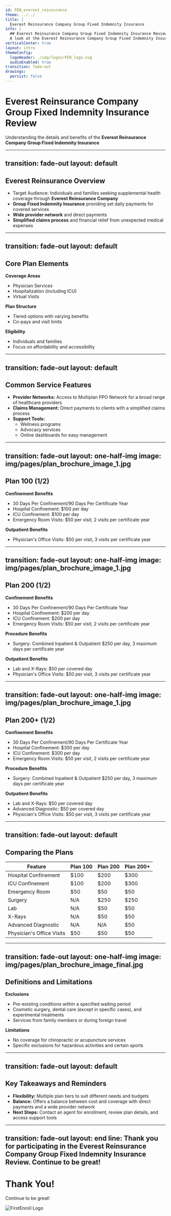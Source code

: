 ```yaml
---
id: FEN_everest_reinsurance
theme: ../../
title: | 
  Everest Reinsurance Company Group Fixed Indemnity Insurance
info: |
  ## Everest Reinsurance Company Group Fixed Indemnity Insurance Review
  A look at the Everest Reinsurance Company Group Fixed Indemnity Insurance benefits and details.
verticalCenter: true
layout: intro
themeConfig:
  logoHeader: ./img/logos/FEN_logo.svg
  audioEnabled: true
transition: fade-out
drawings:
  persist: false
---
```


<SlideAudio deckKey="FEN_everest_reinsurance" />

# Everest Reinsurance Company Group Fixed Indemnity Insurance Review

Understanding the details and benefits of the **Everest Reinsurance Company Group Fixed Indemnity Insurance**

---
transition: fade-out
layout: default
---

## Everest Reinsurance Overview

<v-clicks>

- Target Audience: Individuals and families seeking supplemental health coverage through **Everest Reinsurance Company**
- **Group Fixed Indemnity Insurance** providing set daily payments for covered services
- **Wide provider network** and direct payments
- **Simplified claims process** and financial relief from unexpected medical expenses

</v-clicks>

---
transition: fade-out
layout: default
---

## Core Plan Elements

<v-clicks>

**Coverage Areas**

- Physician Services
- Hospitalization (including ICU)
- Virtual Visits

**Plan Structure**

- Tiered options with varying benefits
- Co-pays and visit limits

**Eligibility**

- Individuals and families
- Focus on affordability and accessibility

</v-clicks>

---
transition: fade-out
layout: default
---

## Common Service Features

<v-clicks>

- **Provider Networks:** Access to Multiplan PPO Network for a broad range of healthcare providers
- **Claims Management:** Direct payments to clients with a simplified claims process
- **Support Tools:**
  - Wellness programs
  - Advocacy services
  - Online dashboards for easy management

</v-clicks>

---
transition: fade-out
layout: one-half-img
image: img/pages/plan_brochure_image_1.jpg
---

## Plan 100 (1/2)

<v-click>

**Confinement Benefits**
- 30 Days Per Confinement/90 Days Per Certificate Year
- Hospital Confinement: $100 per day
- ICU Confinement: $100 per day
- Emergency Room Visits: $50 per visit, 2 visits per certificate year
<Arrow v-bind="{ x1:480, y1:160, x2:560, y2:160, color: 'var(--slidev-theme-accent)' }" />
</v-click>

<v-click>

**Outpatient Benefits**
- Physician's Office Visits: $50 per visit, 3 visits per certificate year
<Arrow v-bind="{ x1:480, y1:215, x2:560, y2:215, color: 'var(--slidev-theme-accent)' }" />
</v-click>

---
transition: fade-out
layout: one-half-img
image: img/pages/plan_brochure_image_1.jpg
---

## Plan 200 (1/2)

<v-click>

**Confinement Benefits**
- 30 Days Per Confinement/90 Days Per Certificate Year
- Hospital Confinement: $200 per day
- ICU Confinement: $200 per day
- Emergency Room Visits: $50 per visit, 2 visits per certificate year
<Arrow v-bind="{ x1:480, y1:160, x2:560, y2:160, color: 'var(--slidev-theme-accent)' }" />
</v-click>

<v-click>

**Procedure Benefits**
- Surgery: Combined Inpatient & Outpatient $250 per day, 3 maximum days per certificate year
<Arrow v-bind="{ x1:480, y1:215, x2:560, y2:215, color: 'var(--slidev-theme-accent)' }" />
</v-click>

<v-click>

**Outpatient Benefits**
- Lab and X-Rays: $50 per covered day
- Physician's Office Visits: $50 per visit, 3 visits per certificate year
<Arrow v-bind="{ x1:480, y1:340, x2:560, y2:340, color: 'var(--slidev-theme-accent)' }" />
</v-click>

---
transition: fade-out
layout: one-half-img
image: img/pages/plan_brochure_image_1.jpg
---

## Plan 200+ (1/2)

<v-click>

**Confinement Benefits**
- 30 Days Per Confinement/90 Days Per Certificate Year
- Hospital Confinement: $300 per day
- ICU Confinement: $300 per day
- Emergency Room Visits: $50 per visit, 2 visits per certificate year
<Arrow v-bind="{ x1:480, y1:160, x2:560, y2:160, color: 'var(--slidev-theme-accent)' }" />
</v-click>

<v-click>

**Procedure Benefits**
- Surgery: Combined Inpatient & Outpatient $250 per day, 3 maximum days per certificate year
<Arrow v-bind="{ x1:480, y1:215, x2:560, y2:215, color: 'var(--slidev-theme-accent)' }" />
</v-click>

<v-click>

**Outpatient Benefits**
- Lab and X-Rays: $50 per covered day
- Advanced Diagnostic: $50 per covered day
- Physician's Office Visits: $50 per visit, 3 visits per certificate year
<Arrow v-bind="{ x1:480, y1:340, x2:560, y2:340, color: 'var(--slidev-theme-accent)' }" />
</v-click>

---
transition: fade-out
layout: default
---

## Comparing the Plans

| **Feature** | **Plan 100** | **Plan 200** | **Plan 200+** |
|---------|----------|----------|-----------|
| Hospital Confinement | $100 | $200 | $300 |
| ICU Confinement | $100 | $200 | $300 |
| Emergency Room | $50 | $50 | $50 |
| Surgery | N/A | $250 | $250 |
| Lab | N/A | $50 | $50 |
| X-Rays | N/A | $50 | $50 |
| Advanced Diagnostic | N/A | N/A | $50 |
| Physician's Office Visits | $50 | $50 | $50 |

---
transition: fade-out
layout: one-half-img
image: img/pages/plan_brochure_image_final.jpg
---

## Definitions and Limitations

<v-click>

**Exclusions**
- Pre-existing conditions within a specified waiting period
- Cosmetic surgery, dental care (except in specific cases), and experimental treatments
- Services from family members or during foreign travel
<Arrow v-bind="{ x1:480, y1:160, x2:550, y2:160, color: 'var(--slidev-theme-accent)' }" />
</v-click>

<v-click>

**Limitations**
- No coverage for chiropractic or acupuncture services
- Specific exclusions for hazardous activities and certain sports
<Arrow v-bind="{ x1:480, y1:255, x2:550, y2:255, color: 'var(--slidev-theme-accent)' }" />
</v-click>

---
transition: fade-out
layout: default
---

## Key Takeaways and Reminders

<v-clicks>

- **Flexibility:** Multiple plan tiers to suit different needs and budgets
- **Balance:** Offers a balance between cost and coverage with direct payments and a wide provider network
- **Next Steps:** Contact an agent for enrollment, review plan details, and access support tools

</v-clicks>

---
transition: fade-out
layout: end
line: Thank you for participating in the Everest Reinsurance Company Group Fixed Indemnity Insurance Review. Continue to be great!
---

# Thank You!

Continue to be great!

<img src="./img/logos/FEN_logo.svg" class="h-12 mt-32" alt="FirstEnroll Logo">